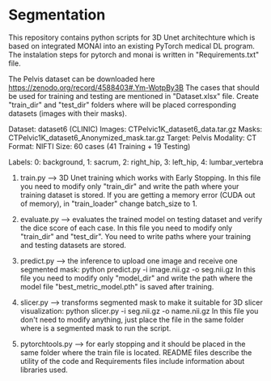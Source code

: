 # Segmentation

This repository contains python scripts for 3D Unet architechture which is based on integrated MONAI into an existing PyTorch medical DL program. The instalation steps for pytorch and monai is written in "Requirements.txt" file.

The Pelvis dataset can be downloaded here https://zenodo.org/record/4588403#.Ym-WotpBy3B
The cases that should be used for training and testing are mentioned in "Dataset.xlsx" file. 
Create "train_dir" and "test_dir" folders where will be placed corresponding datasets (images with their masks).

Dataset: dataset6 (CLINIC) 
Images: CTPelvic1K_dataset6_data.tar.gz
Masks: CTPelvic1K_dataset6_Anonymized_mask.tar.gz
Target: Pelvis
Modality: CT
Format: NIFTI
Size: 60 cases (41 Training + 19 Testing)

Labels: 
0: background, 
1: sacrum, 
2: right_hip, 
3: left_hip, 
4: lumbar_vertebra    

1) train.py --> 3D Unet training which works with Early Stopping.
   In this file you need to modify only "train_dir" and write the path where your training dataset is stored. 
   If you are getting a memory error (CUDA out of memory), in "train_loader" change batch_size to 1.

2) evaluate.py --> evaluates the trained model on testing dataset and verify the dice score of each case. 
   In this file you need to modify only "train_dir" and "test_dir". You need to write paths where your training and testing datasets are stored. 

3) predict.py --> the inference to upload one image and receive one segmented mask: python predict.py -i image.nii.gz -o seg.nii.gz
   In this file you need to modify only "model_dir" and write the path where the model file "best_metric_model.pth" is saved after training.
   
4) slicer.py --> transforms segmented mask to make it suitable for 3D slicer visualization: python slicer.py -i seg.nii.gz -o name.nii.gz
   In this file you don't need to modify anything, just place the file in the same folder where is a segmented mask to run the script.

5) pytorchtools.py --> for early stopping and it should be placed in the same folder where the train file is located. README files describe the utility of the code and Requirements files include information about libraries used.
